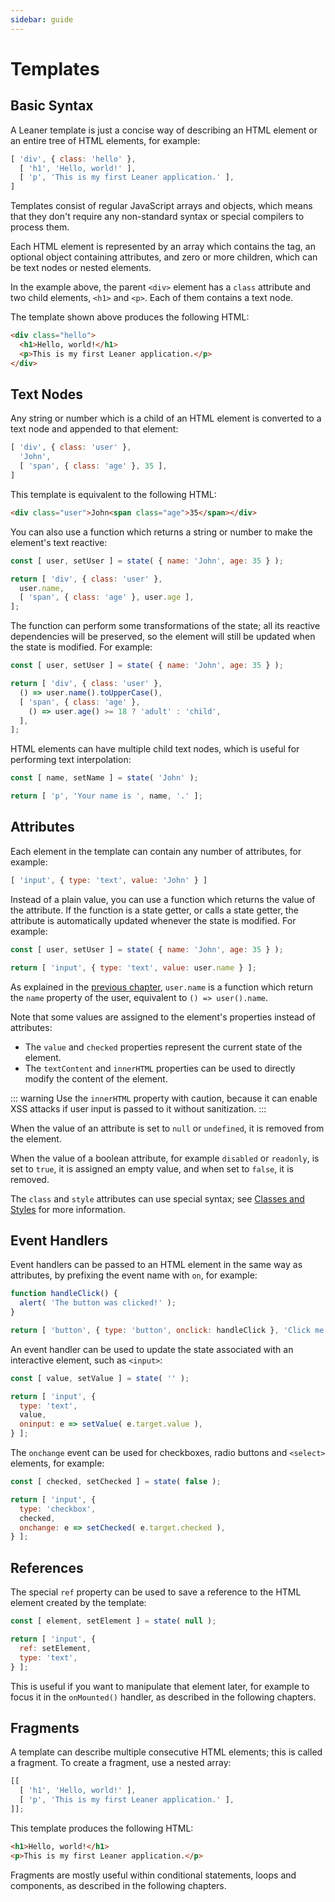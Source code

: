 ```yaml
---
sidebar: guide
---
```


# Templates

## Basic Syntax

A Leaner template is just a concise way of describing an HTML element or an entire tree of HTML elements, for example:

```js
[ 'div', { class: 'hello' },
  [ 'h1', 'Hello, world!' ],
  [ 'p', 'This is my first Leaner application.' ],
]
```

Templates consist of regular JavaScript arrays and objects, which means that they don't require any non-standard syntax or special compilers to process them.

Each HTML element is represented by an array which contains the tag, an optional object containing attributes, and zero or more children, which can be text nodes or nested elements.

In the example above, the parent `<div>` element has a `class` attribute and two child elements, `<h1>` and `<p>`. Each of them contains a text node.

The template shown above produces the following HTML:

```html
<div class="hello">
  <h1>Hello, world!</h1>
  <p>This is my first Leaner application.</p>
</div>
```


## Text Nodes

Any string or number which is a child of an HTML element is converted to a text node and appended to that element:

```js
[ 'div', { class: 'user' },
  'John',
  [ 'span', { class: 'age' }, 35 ],
]
```

This template is equivalent to the following HTML:

```html
<div class="user">John<span class="age">35</span></div>
```

You can also use a function which returns a string or number to make the element's text reactive:

```js
const [ user, setUser ] = state( { name: 'John', age: 35 } );

return [ 'div', { class: 'user' },
  user.name,
  [ 'span', { class: 'age' }, user.age ],
];
```

The function can perform some transformations of the state; all its reactive dependencies will be preserved, so the element will still be updated when the state is modified. For example:

```js
const [ user, setUser ] = state( { name: 'John', age: 35 } );

return [ 'div', { class: 'user' },
  () => user.name().toUpperCase(),
  [ 'span', { class: 'age' },
    () => user.age() >= 18 ? 'adult' : 'child',
  ],
];
```

HTML elements can have multiple child text nodes, which is useful for performing text interpolation:

```js
const [ name, setName ] = state( 'John' );

return [ 'p', 'Your name is ', name, '.' ];
```


## Attributes

Each element in the template can contain any number of attributes, for example:

```js
[ 'input', { type: 'text', value: 'John' } ]
```

Instead of a plain value, you can use a function which returns the value of the attribute. If the function is a state getter, or calls a state getter, the attribute is automatically updated whenever the state is modified. For example:

```js
const [ user, setUser ] = state( { name: 'John', age: 35 } );

return [ 'input', { type: 'text', value: user.name } ];
```

As explained in the [previous chapter](./reactive-state#objects), `user.name` is a function which return the `name` property of the user, equivalent to `() => user().name`.

Note that some values are assigned to the element's properties instead of attributes:

 - The `value` and `checked` properties represent the current state of the element.
 - The `textContent` and `innerHTML` properties can be used to directly modify the content of the element.

::: warning
Use the `innerHTML` property with caution, because it can enable XSS attacks if user input is passed to it without sanitization.
:::

When the value of an attribute is set to `null` or `undefined`, it is removed from the element.

When the value of a boolean attribute, for example `disabled` or `readonly`, is set to `true`, it is assigned an empty value, and when set to `false`, it is removed.

The `class` and `style` attributes can use special syntax; see [Classes and Styles](./classes-and-styles) for more information.


## Event Handlers

Event handlers can be passed to an HTML element in the same way as attributes, by prefixing the event name with `on`, for example:

```js
function handleClick() {
  alert( 'The button was clicked!' );
}

return [ 'button', { type: 'button', onclick: handleClick }, 'Click me!' ];
```

An event handler can be used to update the state associated with an interactive element, such as `<input>`:

```js
const [ value, setValue ] = state( '' );

return [ 'input', {
  type: 'text',
  value,
  oninput: e => setValue( e.target.value ),
} ];
```

The `onchange` event can be used for checkboxes, radio buttons and `<select>` elements, for example:

```js
const [ checked, setChecked ] = state( false );

return [ 'input', {
  type: 'checkbox',
  checked,
  onchange: e => setChecked( e.target.checked ),
} ];
```


## References

The special `ref` property can be used to save a reference to the HTML element created by the template:

```js
const [ element, setElement ] = state( null );

return [ 'input', {
  ref: setElement,
  type: 'text',
} ];
```

This is useful if you want to manipulate that element later, for example to focus it in the `onMounted()` handler, as described in the following chapters.


## Fragments

A template can describe multiple consecutive HTML elements; this is called a fragment. To create a fragment, use a nested array:

```js
[[
  [ 'h1', 'Hello, world!' ],
  [ 'p', 'This is my first Leaner application.' ],
]];
```

This template produces the following HTML:

```html
<h1>Hello, world!</h1>
<p>This is my first Leaner application.</p>
```

Fragments are mostly useful within conditional statements, loops and components, as described in the following chapters.
